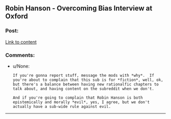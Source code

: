 ## Robin Hanson - Overcoming Bias Interview at Oxford

### Post:

[Link to content](https://www.youtube.com/watch?v=3tcYQE1B588&index=4&list=PL-7qI6NZpO3vb3sOa7n-s78fXLozZR95u)

### Comments:

- u/None:
  ```
  If you're gonna report stuff, message the mods with *why*.  If you're about to complain that this sub is for *fiction*, well, ok, but there's a balance between having new rationalfic chapters to talk about, and having content on the subreddit when we don't.

  And if you're going to complain that Robin Hanson is both epistemically and morally *evil*, yes, I agree, but we don't actually have a sub-wide rule against evil.
  ```

---

